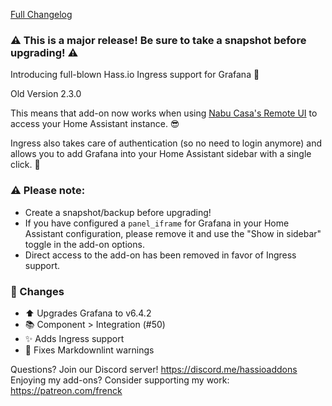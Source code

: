 [Full Changelog][changelog]

### ⚠️ This is a major release! Be sure to take a snapshot before upgrading! ⚠️ 

Introducing full-blown Hass.io Ingress support for Grafana 🎉 

Old Version 2.3.0

This means that add-on now works when using [Nabu Casa's Remote UI](https://www.nabucasa.com/config/remote/) to access your Home Assistant instance. 😎

Ingress also takes care of authentication (so no need to login anymore) and allows you to add Grafana into your Home Assistant sidebar with a single click. 🤘

### :warning: Please note:
- Create a snapshot/backup before upgrading!
- If you have configured a `panel_iframe` for Grafana in your Home Assistant configuration, please remove it and use the "Show in sidebar" toggle in the add-on options.
- Direct access to the add-on has been removed in favor of Ingress support.

### 🔨  Changes

- :arrow_up: Upgrades Grafana to v6.4.2
- :books: Component > Integration (#50)
- :sparkles: Adds Ingress support
- :shirt: Fixes Markdownlint warnings

[changelog]: https://github.com/hassio-addons/addon-grafana/compare/v2.3.0...v3.0.0

Questions? Join our Discord server! https://discord.me/hassioaddons
Enjoying my add-ons? Consider supporting my work: https://patreon.com/frenck